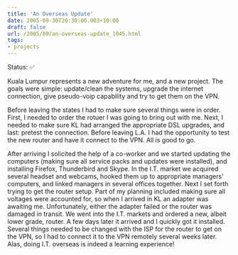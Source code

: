 ```yaml
---
title: 'An Overseas Update'
date: 2005-09-30T20:30:00.003+10:00
draft: false
url: /2005/09/an-overseas-update_1045.html
tags: 
- projects
---
```


Status: ✅  
  

Kuala Lumpur represents a new adventure for me, and a new project. The goals were simple: update/clean the systems, upgrade the internet connection, give pseudo-voip capability and try to get them on the VPN.

  

Before leaving the states I had to make sure several things were in order. First, I needed to order the rotuer I was going to bring out with me. Next, I needed to make sure KL had arranged the appropriate DSL upgrades, and last: pretest the connection. Before leaving L.A. I had the opportunity to test the new router and have it connect to the VPN. All is good to go.

After arriving I solicited the help of a co-worker and we started updating the computers (making sure all service packs and updates were installed), and installing Firefox, Thunderbird and Skype. In the I.T. market we acquired several headset and webcams, hooked them up to appropriate managers' computers, and linked managers in several offices together. Next I set forth trying to get the router setup. Part of my planning included making sure all voltages were accounted for, so when I arrived in KL an adapter was awaiting me. Unfortunately, either the adapter failed or the router was damaged in transit. We went into the I.T. markets and ordered a new, albeit lower grade, router. A few days later it arrived and I quickly got it installed. Several things needed to be changed with the ISP for the router to get on the VPN, so I had to connect it to the VPN remotely several weeks later. Alas, doing I.T. overseas is indeed a learning experience!